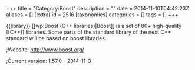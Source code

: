 +++
title = "Category:Boost"
description = ""
date = 2014-11-10T04:42:23Z
aliases = []
[extra]
id = 2516
[taxonomies]
categories = []
tags = []
+++

{{library}}
[[wp:Boost (C++ libraries)|Boost]] is a set of 80+ high-quality [[C++]] libraries. 
Some parts of the standard library of the next C++ standard will be based on boost libraries.

;Website:          http://www.boost.org/

;Current version:  1.57.0 - 2014-11-3
